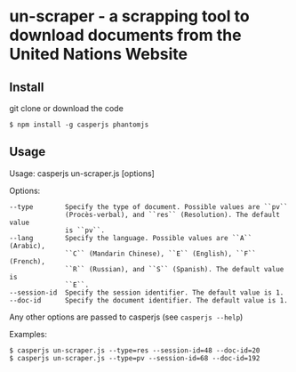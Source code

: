 # un-scraper - a scrapping tool to download documents from the United Nations Website

## Install

git clone or download the code

```
$ npm install -g casperjs phantomjs
```

## Usage

  Usage: casperjs un-scraper.js [options]

  Options:

    --type        Specify the type of document. Possible values are ``pv``
                  (Procès-verbal), and ``res`` (Resolution). The default value
                  is ``pv``.
    --lang        Specify the language. Possible values are ``A`` (Arabic),
                  ``C`` (Mandarin Chinese), ``E`` (English), ``F`` (French),
                  ``R`` (Russian), and ``S`` (Spanish). The default value is
                  ``E``.
    --session-id  Specify the session identifier. The default value is 1.
    --doc-id      Specify the document identifier. The default value is 1.

  Any other options are passed to casperjs (see `casperjs --help`)

  Examples:

    $ casperjs un-scraper.js --type=res --session-id=48 --doc-id=20
    $ casperjs un-scraper.js --type=pv --session-id=68 --doc-id=192
